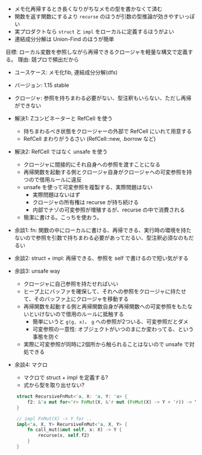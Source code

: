 

- メモ化再帰するとき長くなりがちなメモの型を書かなくて済む
- 関数を返す関数にするより `recurse` のほうが引数の型推論が効きやすいっぽい
- 実プロダクトなら `struct` と `impl` をローカルに定義するほうがよい
- 連結成分分解は Union-Find のほうが簡単




目標: ローカル変数を参照しながら再帰できるクロージャを軽量な構文で定義する。
理由: 競プロで頻出だから

- ユースケース: メモ化fib, 連結成分分解(dfs)

- バージョン: 1.15 stable
- クロージャ: 参照を持ちまわる必要がない、型注釈もいらない、ただし再帰ができない
- 解決1: Zコンビネーターと RefCell を使う
    - 持ちまわるべき状態をクロージャーの外部で RefCell にいれて用意する
    - RefCell まわりがうるさい (RefCell::new, .borrow など)
- 解決2: RefCell ではなく unsafe を使う
    - クロージャに間接的にそれ自身への参照を渡すことになる
    - 再帰関数を起動する側とクロージャ自身がクロージャへの可変参照を持つので借用ルールに違反
    - unsafe を使って可変参照を複製する、実際問題はない
        - 実際問題はないはず
        - クロージャの所有権は recurse が持ち続ける
        - 内部でナゾの可変参照が増殖するが、recurse の中で消費される
    - 簡潔に書ける。こっちを使おう。

- 余談1: fn: 関数の中にローカルに書ける、再帰できる、実行時の環境を持たないので参照を引数で持ちまわる必要があってだるい、型注釈必須なのもだるい
- 余談2: struct + impl: 再帰できる、参照を self で書けるので短い気がする
- 余談3: unsafe way
    - クロージャに自己参照を持たせればいい
    - ヒープ上にバッファを確保して、それへの参照をクロージャに持たせて、そのバッファ上にクロージャを移動する
    - 再帰関数を起動する側と再帰関数自身が再帰関数への可変参照をもたないといけないので借用のルールに抵触する
        - 簡単にいうと ``g(g, x)``、 `g` への参照が2ついる、可変参照だとダメ
        - 可変参照の一意性: オブジェクトがいつのまにか変わってる、という事態を防ぐ
    - 実際に可変参照が同時に2個所から触られることはないので unsafe で対処できる
- 余談4: マクロ
    - マクロで struct + impl を定義する?
    - 式から型を取り出せない?





```rust
    struct RecursiveFnMut<'a, X: 'a, Y: 'a> {
        f2: &'a mut for<'r> FnMut(X, &'r mut (FnMut(X) -> Y + 'r)) -> Y,
    }

    // impl FnMut(X) -> Y for ..
    impl<'a, X, Y> RecursiveFnMut<'a, X, Y> {
        fn call_mut(&mut self, x: X) -> Y {
            recurse(x, self.f2)
        }
    }
```
